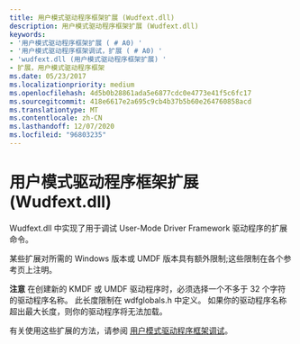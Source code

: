 ```yaml
---
title: 用户模式驱动程序框架扩展 (Wudfext.dll)
description: 用户模式驱动程序框架扩展 (Wudfext.dll)
keywords:
- '用户模式驱动程序框架扩展 ( # A0) '
- '用户模式驱动程序框架调试，扩展 ( # A0) '
- 'wudfext.dll (用户模式驱动程序框架扩展) '
- 扩展，用户模式驱动程序框架
ms.date: 05/23/2017
ms.localizationpriority: medium
ms.openlocfilehash: 4d5b0b28861ada5e6877cdc0e4773e41f5c6fc17
ms.sourcegitcommit: 418e6617e2a695c9cb4b37b5b60e264760858acd
ms.translationtype: MT
ms.contentlocale: zh-CN
ms.lasthandoff: 12/07/2020
ms.locfileid: "96803235"
---
```

# <a name="user-mode-driver-framework-extensions-wudfextdll"></a>用户模式驱动程序框架扩展 (Wudfext.dll)


Wudfext.dll 中实现了用于调试 User-Mode Driver Framework 驱动程序的扩展命令。

某些扩展对所需的 Windows 版本或 UMDF 版本具有额外限制;这些限制在各个参考页上注明。

**注意**  在创建新的 KMDF 或 UMDF 驱动程序时，必须选择一个不多于 32 个字符的驱动程序名称。 此长度限制在 wdfglobals.h 中定义。 如果你的驱动程序名称超出最大长度，则你的驱动程序将无法加载。

 

有关使用这些扩展的方法，请参阅 [用户模式驱动程序框架调试](user-mode-driver-framework-debugging.md)。

 

 





